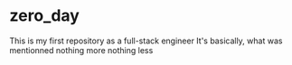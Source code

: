 # zero_day
This is my first repository as a full-stack engineer
It's basically, what was mentionned nothing more nothing less

